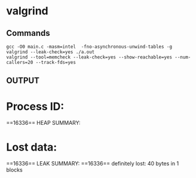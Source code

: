 # valgrind

## Commands
```
gcc -O0 main.c -masm=intel  -fno-asynchronous-unwind-tables -g
valgrind --leak-check=yes ./a.out
valgrind --tool=memcheck --leak-check=yes --show-reachable=yes --num-callers=20 --track-fds=yes
```


## OUTPUT

# Process ID:
==16336== HEAP SUMMARY:

# Lost data:
==16336== LEAK SUMMARY:
==16336==    definitely lost: 40 bytes in 1 blocks

